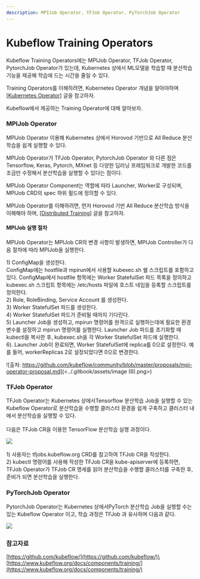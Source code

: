 ```yaml
---
description: MPIJob Operator, TFJob Operator, PyTorchJob Operator
---
```


# Kubeflow Training Operators

Kubeflow Training Operators에는 MPIJob Operator, TFJob Operator, PytorchJob Operator가 있는데, Kubernetes 상에서 ML모델을 학습할 때 분산학습 기능을 제공해 학습에 드는 시간을 줄일 수 있다.&#x20;

Training Operators를 이해하려면, Kubernetes Operator 개념을 알아야하며 [\[Kubernetes Operator\]](https://ubiradio.gitbook.io/dev/kubernetes/kubernetes-operator) 글을 참고하자.

Kubeflow에서 제공하는 Training Operator에 대해 알아보자.

### MPIJob Operator

MPIJob Operator 이용해 Kubernetes 상에서 Horovod 기반으로 All Reduce 분산학습을 쉽게 실행할 수 있다.&#x20;

MPIJob Operator가 TFJob Operator, PytorchJob Operator 와 다른 점은 Tensorflow, Keras, Pytorch, MXnet 등 다양한 딥러닝 프레임워크로 개발한 코드를 조금만 수정해서 분산학습을 실행할 수 있다는 점이다.

MPIJob Operator Component는 역할에 따라 Launcher, Worker로 구성되며, MPIJob CRD의 spec 하위 필드에 정의할 수 있다.

MPIJob Operator를 이해하려면, 먼저 Horovod 기반 All Reduce 분산학습 방식을 이해해야 하며, [\[Distributed Training\]](https://ubiradio.gitbook.io/dev/kubeflow/distributed-training) 글을 참고하자.

#### MPIJob 실행 절차

MPIJob Operator는 MPIJob CR의 변경 사항이 발생하면, MPIJob Controller가 다음 절차에 따라 MPIJob을 실행한다.

1\) ConfigMap을 생성한다.\
ConfigMap에는 hostfile과 mpirun에서 사용할 kubexec.sh 쉘 스크립트를 포함하고 있다. ConfigMap에서 hostfile 항목에는 Worker StatefulSet 파드 목록을 정의하고 kubexec.sh 스크립트 항목에는 /etc/hosts 파일에 호스트 네임을 등록할 스크립트를 정의한다.\
2\) Role, RoleBinding, Service Account 를 생성한다.\
3\) Worker StatefulSet 파드를 생성한다.\
4\) Worker StatefulSet 파드가 준비될 때까지 기다린다.\
5\) Launcher Job을 생성하고, mpirun 명령어를 원격으로 실행하는데에 필요한 환경변수를 설정하고 mpirun 명령어를 실행한다. Launcher Job 파드를 초기화할 때 kubectl을 복사한 후, kubexec.sh을 각 Worker StatefulSet 파드에 실행한다.\
6\). Launcher Job이 완료되면, Worker StatefulSet에 replica를 0으로 설정한다. 예를 들어, workerReplicas 2로 설정되었다면 0으로 변경한다.

![출처: https://github.com/kubeflow/community/blob/master/proposals/mpi-operator-proposal.md](<../.gitbook/assets/image (6).png>)

### TFJob Operator

TFJob Operator는 Kubernetes 상에서Tensorflow 분산학습 Job을 실행할 수 있는 Kubeflow Operator로 분산학습을 수행할 클러스터 환경을 쉽게 구축하고 클러스터 내에서 분산학습을 실행할 수 있다.\
\
다음은 TFJob CR을 이용한 TensorFlow 분산학습 실행 과정이다.

![](https://cdn-images-1.medium.com/max/1200/0\*HS3N7Yd1ylKBiaMi.png)

1\) 사용자는 tfjobs.kubeflow.org CRD를 참고하여 TFJob CR을 작성한다.\
2\) kubectl 명령어를 사용해 작성한 TFJob CR을 kube-apiserver에 등록하면, TFJob Operator가 TFJob CR 명세를 읽어 분산학습을 수행할 클러스터를 구축한 후, 준비가 되면 분산학습을 실행한다.

### PyTorchJob Operator

PytorchJob Operator는 Kubernetes 상에서PyTorch 분산학습 Job을 실행할 수는 있는 Kubeflow Operator 이고, 학습 과정은 TFJob 과 유사하며 다음과 같다.

![](https://cdn-images-1.medium.com/max/1200/0\*lDwuQhjZb9PDW\_SN.png)

### 참고자료

[https://github.com/kubeflow/](https://github.com/kubeflow/)\
[https://www.kubeflow.org/docs/components/training/](https://www.kubeflow.org/docs/components/training/)

